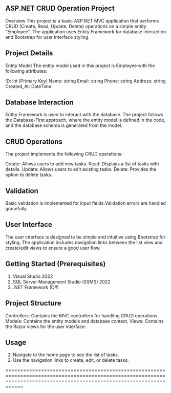 ASP.NET CRUD Operation Project
----------------------------
Overview
This project is a basic ASP.NET MVC application that performs CRUD (Create, Read, Update, Delete) operations on a simple entity "Employee". 
The application uses Entity Framework for database interaction and Bootstrap for user interface styling.

Project Details
--------------
Entity Model
The entity model used in this project is Employee with the following attributes:

ID: int (Primary Key)
Name: string
Email: string
Phone: string
Address: string
Created_At: DateTime

Database Interaction
-------------------
Entity Framework is used to interact with the database. The project follows the  Database-First approach, where the entity model is defined in the code, and the database schema is generated from the model.

CRUD Operations
--------------
The project implements the following CRUD operations:

Create: Allows users to add new tasks.
Read: Displays a list of tasks with details.
Update: Allows users to edit existing tasks.
Delete: Provides the option to delete tasks.

Validation
----------
Basic validation is implemented for input fields.Validation errors are handled gracefully.

User Interface
--------------
The user interface is designed to be simple and intuitive using Bootstrap for styling. 
The application includes navigation links between the list view and create/edit views to ensure a good user flow.

Getting Started (Prerequisites)
-------------------------------
1. Visual Studio 2022
2. SQL Server Management Studio (SSMS) 2022
3. .NET Framework (C#)

Project Structure
-----------------
Controllers: Contains the MVC controllers for handling CRUD operations.
Models: Contains the entity models and database context.
Views: Contains the Razor views for the user interface.

Usage
-----
1. Navigate to the home page to see the list of tasks.
2. Use the navigation links to create, edit, or delete tasks.

========================================================================================================================================================================



